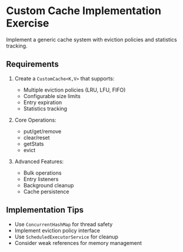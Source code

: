 # Custom Cache Implementation Exercise

Implement a generic cache system with eviction policies and statistics tracking.

## Requirements

1. Create a `CustomCache<K,V>` that supports:
   - Multiple eviction policies (LRU, LFU, FIFO)
   - Configurable size limits
   - Entry expiration
   - Statistics tracking

2. Core Operations:
   - put/get/remove
   - clear/reset
   - getStats
   - evict

3. Advanced Features:
   - Bulk operations
   - Entry listeners
   - Background cleanup
   - Cache persistence

## Implementation Tips
- Use `ConcurrentHashMap` for thread safety
- Implement eviction policy interface
- Use `ScheduledExecutorService` for cleanup
- Consider weak references for memory management 
